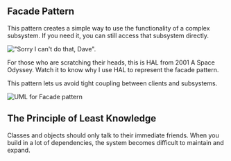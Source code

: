 ## Facade Pattern

This pattern creates a simple way to use the functionality of a complex subsystem.  If you need it, you can still access that subsystem directly.

!["Sorry I can't do that, Dave".](https://user-images.githubusercontent.com/22779199/36825944-31b62974-1cd8-11e8-97b9-43e3e943a3d2.jpg)

For those who are scratching their heads, this is HAL from 2001 A Space Odyssey.  Watch it to know why I use HAL to represent the facade pattern.

This pattern lets us avoid tight coupling between clients and subsystems.

![UML for Facade pattern](https://user-images.githubusercontent.com/22779199/36871280-c2a5e450-1d6f-11e8-9d1d-f8acd4764e42.jpg)

## The Principle of Least Knowledge

Classes and objects should only talk to their immediate friends. When you build in a lot of dependencies, the system becomes difficult to maintain and expand.  
